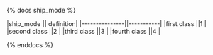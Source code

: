 {% docs ship_mode %}

|ship_mode      || definition|
|---------------||-----------|
|first class    ||1          |
|second class   ||2          |
|third class    ||3          |
|fourth class   ||4          |

{% enddocs %}